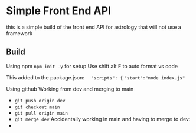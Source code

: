# Simple Front End API
this is a simple build of the front end API for astrology that will not use a framework

## Build
Using npm 
`npm init -y` for setup
Use shift alt F to auto format vs code

This added to the package.json:
`  "scripts": {`
    `"start":"node index.js"`

Using github
Working from dev and merging to main
- `git push origin dev`
- `git checkout main`
- `git pull origin main`
- `git merge dev`
Accidentally working in main and having to merge to dev:
- 
